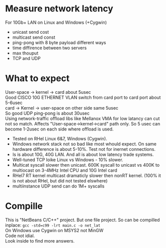 # Measure network latency
For 10Gb+ LAN on Linux and Windows (+Cygwin)
- unicast send cost
- multicast send const
- ping-pong with 8 byte payload different ways
- time diffirence between two servers
- max thouput
- TCP and UDP

# What to expect
User-space -> kernel -> card about 5usec  
Good CISCO 10G ETHERNET VLAN switch from card port to card port about 5-6usec  
card -> Kernel -> user-space on other side same 5usec  
So good UDP ping-pong is about 30usec  
Using network-traffic offload libs like Mellanox VMA for low latancy can cut not so match. Affects "User-space->kernel->card" path only. So 5 usec can become 1-2usec on each side where offload is used.  

+ Tested on RHel Linux 6&7, Windows (Cygwin). 
+ Windows network stack not so bad like most whould expect. On same hardware difference is about 5-10%. Test not for inernet connections. 
+ Is is about 10G, 40G LAN. And all is about low latency trade systems. 
+ Well-tuned TCP loike Linux vs Windows - 10% slower. 
+ Multicat syscall slower then unicast. 600K syscall to unicast vs 400K to multiocast on 3-4MHz Intel CPU and 10G Intel card
+ RHel7 RT kernel multicast dramaticly slower then nonRT kernel. (100% it is not about RHel, but did not tested elswhere)
+ multiinstance UDP send can do 1M+ syscalls

# Compille
This is "NetBeans C/C++" project. But one file project. So can be compilled inplace: `gcc -std=c99 -lrt main.c -o net_lat`  
On Windows use Cygwin on MSYS2 not MinGW  
Code not idial.  
Look inside to find more answers.

